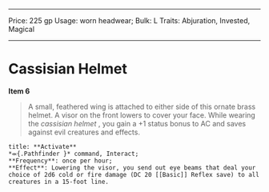 
---
Price: 225 gp
Usage: worn headwear;
Bulk: L
Traits: Abjuration, Invested, Magical

---

# Cassisian Helmet

**Item 6**

> A small, feathered wing is attached to either side of this ornate brass helmet. A visor on the front lowers to cover your face. While wearing the *cassisian helmet* , you gain a +1 status bonus to AC and saves against evil creatures and effects.

```ad-embed-ability
title: **Activate**
*⬺{.Pathfinder }* command, Interact; 
**Frequency**: once per hour;
**Effect**: Lowering the visor, you send out eye beams that deal your choice of 2d6 cold or fire damage (DC 20 [[Basic]] Reflex save) to all creatures in a 15-foot line.

```
